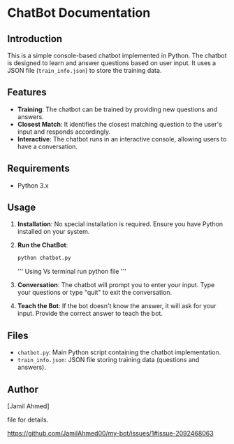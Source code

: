 # ChatBot Documentation

## Introduction

This is a simple console-based chatbot implemented in Python. The chatbot is designed to learn and answer questions based on user input. It uses a JSON file (`train_info.json`) to store the training data.

## Features

- **Training**: The chatbot can be trained by providing new questions and answers.
- **Closest Match**: It identifies the closest matching question to the user's input and responds accordingly.
- **Interactive**: The chatbot runs in an interactive console, allowing users to have a conversation.

## Requirements

- Python 3.x

## Usage

1. **Installation**: No special installation is required. Ensure you have Python installed on your system.

2. **Run the ChatBot**:

    ```bash
    python chatbot.py
    ```

    ''' Using Vs terminal
        run python file
    '''

4. **Conversation**: The chatbot will prompt you to enter your input. Type your questions or type "quit" to exit the conversation.

5. **Teach the Bot**: If the bot doesn't know the answer, it will ask for your input. Provide the correct answer to teach the bot.

## Files

- `chatbot.py`: Main Python script containing the chatbot implementation.
- `train_info.json`: JSON file storing training data (questions and answers).

## Author

[Jamil Ahmed]

 file for details.

https://github.com/JamilAhmed00/my-bot/issues/1#issue-2092468063





